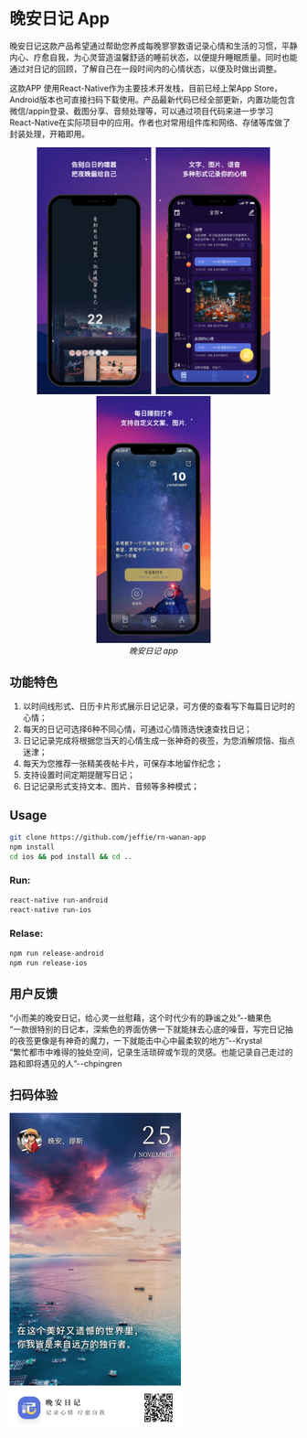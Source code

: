 # 晚安日记 App
晚安日记这款产品希望通过帮助您养成每晚寥寥数语记录心情和生活的习惯，平静内心、疗愈自我，为心灵营造温馨舒适的睡前状态，以便提升睡眠质量。同时也能通过对日记的回顾，了解自己在一段时间内的心情状态，以便及时做出调整。  

这款APP 使用React-Native作为主要技术开发栈，目前已经上架App Store，Android版本也可直接扫码下载使用。产品最新代码已经全部更新，内置功能包含微信/appin登录、截图分享、音频处理等，可以通过项目代码来进一步学习React-Native在实际项目中的应用。作者也对常用组件库和网络、存储等库做了封装处理，开箱即用。

<p align="center" >
  <kbd>
    <img src="https://github.com/jeffie/rn-wanan-app/blob/master/screenshot/1.png" title="Scroll Demo" float="left" width="200">
  </kbd>
  <kbd>
    <img src="https://github.com/jeffie/rn-wanan-app/blob/master/screenshot/2.png" title="Priority Demo" float="left" width="200">
  </kbd>
    <kbd>
    <img src="https://github.com/jeffie/rn-wanan-app/blob/master/screenshot/3.png" title="Priority Demo" float="left" width="200">
  </kbd>
  <br>
  <em>晚安日记 app</em>
</p>

## 功能特色
1. 以时间线形式、日历卡片形式展示日记记录，可方便的查看写下每篇日记时的心情；
2. 每天的日记可选择6种不同心情，可通过心情筛选快速查找日记；
3. 日记记录完成将根据您当天的心情生成一张神奇的夜签，为您消解烦恼、指点迷津；
4. 每天为您推荐一张精美夜帖卡片，可保存本地留作纪念；
5. 支持设置时间定期提醒写日记；
6. 日记记录形式支持文本、图片、音频等多种模式；

## Usage  
```bash
git clone https://github.com/jeffie/rn-wanan-app  
npm install  
cd ios && pod install && cd ..
```
### Run:
```bash
react-native run-android
react-native run-ios
```
### Relase:
```bash
npm run release-android
npm run release-ios
```

## 用户反馈
“小而美的晚安日记，给心灵一丝慰藉，这个时代少有的静谧之处”--糖果色  
“一款很特别的日记本，深紫色的界面仿佛一下就能抹去心底的噪音，写完日记抽的夜签更像是有神奇的魔力，一下就能击中心中最柔软的地方”--Krystal   
“繁忙都市中难得的独处空间，记录生活琐碎或乍现的灵感。也能记录自己走过的路和即将遇见的人”--chpingren  

## 扫码体验  
<img src="https://github.com/jeffie/rn-wanan-app/blob/master/screenshot/qrcode.jpeg" title="Priority Demo" float="left" width="300">


